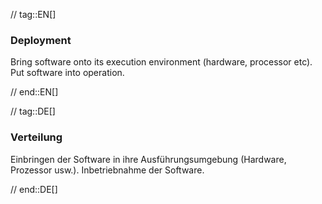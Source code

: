 // tag::EN[]
### Deployment

Bring software onto its execution environment (hardware, processor etc). Put software into operation.

// end::EN[]

// tag::DE[]
### Verteilung

Einbringen der Software in ihre Ausführungsumgebung (Hardware,
Prozessor usw.). Inbetriebnahme der Software.



// end::DE[]

